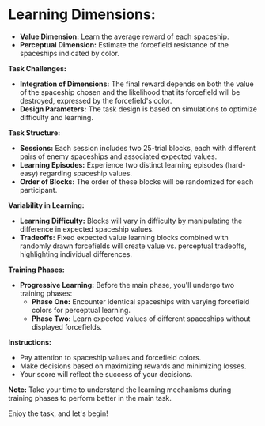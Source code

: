 # Learning Dimensions:

* **Value Dimension:** Learn the average reward of each spaceship.
* **Perceptual Dimension:** Estimate the forcefield resistance of the spaceships indicated by color.


**Task Challenges:**

- **Integration of Dimensions:** The final reward depends on both the value of the spaceship chosen and the likelihood that its forcefield will be destroyed, expressed by the forcefield's color.
- **Design Parameters:** The task design is based on simulations to optimize difficulty and learning.

**Task Structure:**

- **Sessions:** Each session includes two 25-trial blocks, each with different pairs of enemy spaceships and associated expected values.
- **Learning Episodes:** Experience two distinct learning episodes (hard-easy) regarding spaceship values.
- **Order of Blocks:** The order of these blocks will be randomized for each participant.

**Variability in Learning:**

- **Learning Difficulty:** Blocks will vary in difficulty by manipulating the difference in expected spaceship values.
- **Tradeoffs:** Fixed expected value learning blocks combined with randomly drawn forcefields will create value vs. perceptual tradeoffs, highlighting individual differences.

**Training Phases:**

- **Progressive Learning:** Before the main phase, you'll undergo two training phases:
  - **Phase One:** Encounter identical spaceships with varying forcefield colors for perceptual learning.
  - **Phase Two:** Learn expected values of different spaceships without displayed forcefields.

**Instructions:**

- Pay attention to spaceship values and forcefield colors.
- Make decisions based on maximizing rewards and minimizing losses.
- Your score will reflect the success of your decisions.

**Note:** Take your time to understand the learning mechanisms during training phases to perform better in the main task.

Enjoy the task, and let's begin!